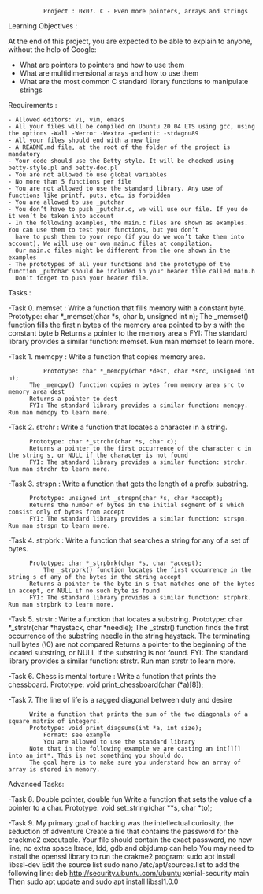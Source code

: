               Project : 0x07. C - Even more pointers, arrays and strings

Learning Objectives :

At the end of this project, you are expected to be able to explain to anyone, without the help of Google:

   -  What are pointers to pointers and how to use them
   -  What are multidimensional arrays and how to use them
   -  What are the most common C standard library functions to manipulate strings

Requirements :


    - Allowed editors: vi, vim, emacs
    - All your files will be compiled on Ubuntu 20.04 LTS using gcc, using the options -Wall -Werror -Wextra -pedantic -std=gnu89
    - All your files should end with a new line
    - A README.md file, at the root of the folder of the project is mandatory
    - Your code should use the Betty style. It will be checked using betty-style.pl and betty-doc.pl
    - You are not allowed to use global variables
    - No more than 5 functions per file
    - You are not allowed to use the standard library. Any use of functions like printf, puts, etc… is forbidden
    - You are allowed to use _putchar
    - You don’t have to push _putchar.c, we will use our file. If you do it won’t be taken into account
    - In the following examples, the main.c files are shown as examples. You can use them to test your functions, but you don’t 
      have to push them to your repo (if you do we won’t take them into account). We will use our own main.c files at compilation. 
      Our main.c files might be different from the one shown in the examples
    - The prototypes of all your functions and the prototype of the function _putchar should be included in your header file called main.h
      Don’t forget to push your header file.

Tasks : 

-Task 0. memset : Write a function that fills memory with a constant byte.
		  Prototype: char *_memset(char *s, char b, unsigned int n);
  		  The _memset() function fills the first n bytes of the memory area pointed to by s with the constant byte b
  		  Returns a pointer to the memory area s
  		  FYI: The standard library provides a similar function: memset. Run man memset to learn more. 

-Task 1. memcpy : Write a function that copies memory area.

    		  Prototype: char *_memcpy(char *dest, char *src, unsigned int n);
	 	  The _memcpy() function copies n bytes from memory area src to memory area dest
		  Returns a pointer to dest
		  FYI: The standard library provides a similar function: memcpy. Run man memcpy to learn more.

-Task 2. strchr : Write a function that locates a character in a string.

		  Prototype: char *_strchr(char *s, char c);
   		  Returns a pointer to the first occurrence of the character c in the string s, or NULL if the character is not found
		  FYI: The standard library provides a similar function: strchr. Run man strchr to learn more.

-Task 3. strspn : Write a function that gets the length of a prefix substring.

		  Prototype: unsigned int _strspn(char *s, char *accept);
  		  Returns the number of bytes in the initial segment of s which consist only of bytes from accept
		  FYI: The standard library provides a similar function: strspn. Run man strspn to learn more.

-Task 4. strpbrk : Write a function that searches a string for any of a set of bytes.

		  Prototype: char *_strpbrk(char *s, char *accept);
    		  The _strpbrk() function locates the first occurrence in the string s of any of the bytes in the string accept
   		  Returns a pointer to the byte in s that matches one of the bytes in accept, or NULL if no such byte is found
		  FYI: The standard library provides a similar function: strpbrk. Run man strpbrk to learn more.

-Task 5. strstr : Write a function that locates a substring.
		  Prototype: char *_strstr(char *haystack, char *needle);
		  The _strstr() function finds the first occurrence of the substring needle in the string haystack. The terminating null 
	  	  bytes (\0) are not compared
    	  	  Returns a pointer to the beginning of the located substring, or NULL if the substring is not found.
		  FYI: The standard library provides a similar function: strstr. Run man strstr to learn more.

-Task 6. Chess is mental torture :
		  Write a function that prints the chessboard.
		  Prototype: void print_chessboard(char (*a)[8]);

-Task 7. The line of life is a ragged diagonal between duty and desire 

 		  Write a function that prints the sum of the two diagonals of a square matrix of integers.
 		  Prototype: void print_diagsums(int *a, int size);
    		  Format: see example
    		  You are allowed to use the standard library
		  Note that in the following example we are casting an int[][] into an int*. This is not something you should do. 
		  The goal here is to make sure you understand how an array of array is stored in memory.

Advanced Tasks:

-Task 8. Double pointer, double fun 
		 Write a function that sets the value of a pointer to a char.
		 Prototype: void set_string(char **s, char *to);

-Task 9. My primary goal of hacking was the intellectual curiosity, the seduction of adventure
		 Create a file that contains the password for the crackme2 executable.
		 Your file should contain the exact password, no new line, no extra space
  		 ltrace, ldd, gdb and objdump can help
    		 You may need to install the openssl library to run the crakme2 program: sudo apt install libssl-dev
  		 Edit the source list sudo nano /etc/apt/sources.list to add the following line: 
		 deb http://security.ubuntu.com/ubuntu xenial-security main Then sudo apt update and sudo apt install libssl1.0.0

